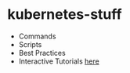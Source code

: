 # kubernetes-stuff
- Commands
- Scripts
- Best Practices
- Interactive Tutorials [here](https://kubernetes.io/docs/tutorials/kubernetes-basics/)
